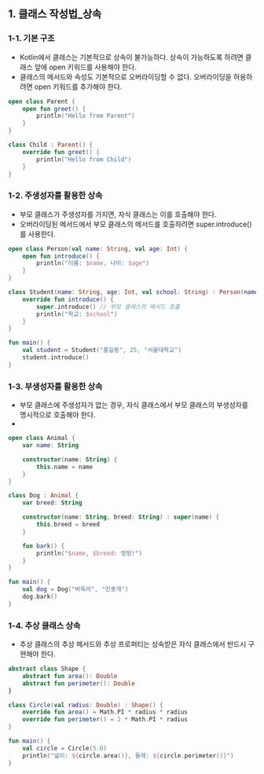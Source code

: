 ## 1. 클래스 작성법_상속


### 1-1. 기본 구조


- Kotlin에서 클래스는 기본적으로 상속이 불가능하다. 상속이 가능하도록 하려면 클래스 앞에 open 키워드를 사용해야 한다.
- 클래스의 메서드와 속성도 기본적으로 오버라이딩할 수 없다. 오버라이딩을 허용하려면 open 키워드를 추가해야 한다.
```kotlin
open class Parent {
    open fun greet() {
        println("Hello from Parent")
    }
}

class Child : Parent() {
    override fun greet() {
        println("Hello from Child")
    }
}
```


### 1-2. 주생성자를 활용한 상속


- 부모 클래스가 주생성자를 가지면, 자식 클래스는 이를 호출해야 한다.
- 오버라이딩된 메서드에서 부모 클래스의 메서드를 호출하려면 super.introduce()를 사용한다.
```kotlin
open class Person(val name: String, val age: Int) {
    open fun introduce() {
        println("이름: $name, 나이: $age")
    }
}

class Student(name: String, age: Int, val school: String) : Person(name, age) {
    override fun introduce() {
        super.introduce() // 부모 클래스의 메서드 호출
        println("학교: $school")
    }
}

fun main() {
    val student = Student("홍길동", 25, "서울대학교")
    student.introduce()
}
```


### 1-3. 부생성자를 활용한 상속


- 부모 클래스에 주생성자가 없는 경우, 자식 클래스에서 부모 클래스의 부생성자를 명시적으로 호출해야 한다.
- 
```kotlin
open class Animal {
    var name: String

    constructor(name: String) {
        this.name = name
    }
}

class Dog : Animal {
    var breed: String

    constructor(name: String, breed: String) : super(name) {
        this.breed = breed
    }

    fun bark() {
        println("$name, $breed: 멍멍!")
    }
}

fun main() {
    val dog = Dog("바둑이", "진돗개")
    dog.bark()
}
```

### 1-4. 추상 클래스 상속


- 추상 클래스의 추상 메서드와 추상 프로퍼티는 상속받은 자식 클래스에서 반드시 구현해야 한다.
```kotlin
abstract class Shape {
    abstract fun area(): Double
    abstract fun perimeter(): Double
}

class Circle(val radius: Double) : Shape() {
    override fun area() = Math.PI * radius * radius
    override fun perimeter() = 2 * Math.PI * radius
}

fun main() {
    val circle = Circle(5.0)
    println("넓이: ${circle.area()}, 둘레: ${circle.perimeter()}")
}
```
